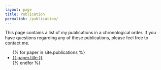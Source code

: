 ```yaml
---
layout: page
title: Publication
permalink: /publication/
---
```


This page contains a list of my publications in a chronological order.
If you have questions regarding any of these publications, please feel free to contact me.

<ul>
  {% for paper in site.publications %}
  <li>
    <a href="{{ paper.url }}">
      {{ paper.title }}
    </a>
  </li>
  {% endfor %}
</ul>
